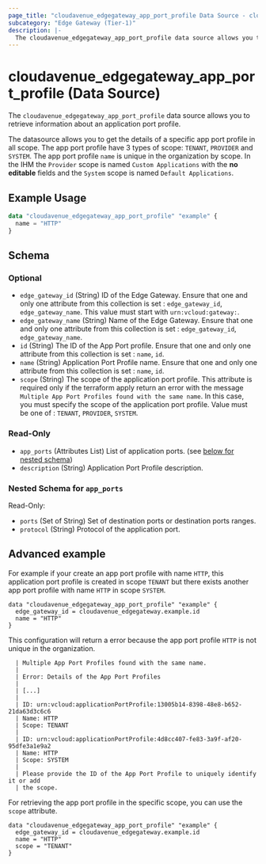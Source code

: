 ```yaml
---
page_title: "cloudavenue_edgegateway_app_port_profile Data Source - cloudavenue"
subcategory: "Edge Gateway (Tier-1)"
description: |-
  The cloudavenue_edgegateway_app_port_profile data source allows you to retrieve information about an application port profile.
---
```



# cloudavenue_edgegateway_app_port_profile (Data Source)

The `cloudavenue_edgegateway_app_port_profile` data source allows you to retrieve information about an application port profile.

The datasource allows you to get the details of a specific app port profile in all scope. The app port profile have 3 types of scope: `TENANT`, `PROVIDER` and `SYSTEM`. The app port profile `name` is unique in the organization by scope.
In the IHM the `Provider` scope is named `Custom Applications` with the **no editable** fields and the `System` scope is named `Default Applications`.

## Example Usage

```terraform
data "cloudavenue_edgegateway_app_port_profile" "example" {
  name = "HTTP"
}
```

<!-- schema generated by tfplugindocs -->
## Schema

### Optional

- `edge_gateway_id` (String) ID of the Edge Gateway. Ensure that one and only one attribute from this collection is set : `edge_gateway_id`, `edge_gateway_name`. This value must start with `urn:vcloud:gateway:`.
- `edge_gateway_name` (String) Name of the Edge Gateway. Ensure that one and only one attribute from this collection is set : `edge_gateway_id`, `edge_gateway_name`.
- `id` (String) The ID of the App Port profile. Ensure that one and only one attribute from this collection is set : `name`, `id`.
- `name` (String) Application Port Profile name. Ensure that one and only one attribute from this collection is set : `name`, `id`.
- `scope` (String) The scope of the application port profile. This attribute is required only if the terraform apply return an error with the message `Multiple App Port Profiles found with the same name`. In this case, you must specify the scope of the application port profile. Value must be one of : `TENANT`, `PROVIDER`, `SYSTEM`.

### Read-Only

- `app_ports` (Attributes List) List of application ports. (see [below for nested schema](#nestedatt--app_ports))
- `description` (String) Application Port Profile description.

<a id="nestedatt--app_ports"></a>
### Nested Schema for `app_ports`

Read-Only:

- `ports` (Set of String) Set of destination ports or destination ports ranges.
- `protocol` (String) Protocol of the application port.


## Advanced example

For example if your create an app port profile with name `HTTP`, this application port profile is created in scope `TENANT` but there exists another app port profile with name `HTTP` in scope `SYSTEM`.

```hcl 
data "cloudavenue_edgegateway_app_port_profile" "example" {
  edge_gateway_id = cloudavenue_edgegateway.example.id
  name = "HTTP"
}
```

This configuration will return a error because the app port profile `HTTP` is not unique in the organization.

```
  | Multiple App Port Profiles found with the same name.
  | 
  | Error: Details of the App Port Profiles
  | 
  | [...]
  | 
  | ID: urn:vcloud:applicationPortProfile:13005b14-8398-48e8-b652-21da63d3c6c6
  | Name: HTTP
  | Scope: TENANT
  | 
  | ID: urn:vcloud:applicationPortProfile:4d8cc407-fe83-3a9f-af20-95dfe3a1e9a2
  | Name: HTTP
  | Scope: SYSTEM
  | 
  | Please provide the ID of the App Port Profile to uniquely identify it or add
  | the scope.
```

For retrieving the app port profile in the specific scope, you can use the `scope` attribute.
```hcl
data "cloudavenue_edgegateway_app_port_profile" "example" {
  edge_gateway_id = cloudavenue_edgegateway.example.id
  name = "HTTP"
  scope = "TENANT"
}
```
